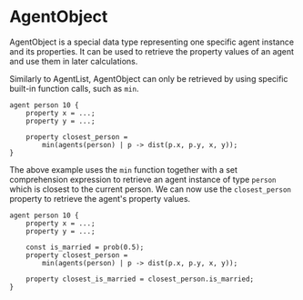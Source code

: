 # AgentObject
AgentObject is a special data type representing one specific agent instance and its properties. It can be used to retrieve the property values of an agent and use them in later calculations.

Similarly to AgentList, AgentObject can only be retrieved by using specific built-in function calls, such as `min`.

```
agent person 10 {
    property x = ...;
    property y = ...;

    property closest_person =
        min(agents(person) | p -> dist(p.x, p.y, x, y));
}
```

The above example uses the `min` function together with a set comprehension expression to retrieve an agent instance of type `person` which is closest to the current person. We can now use the `closest_person` property to retrieve the agent's property values.

```
agent person 10 {
    property x = ...;
    property y = ...;

    const is_married = prob(0.5);
    property closest_person =
        min(agents(person) | p -> dist(p.x, p.y, x, y));

    property closest_is_married = closest_person.is_married;
}
```